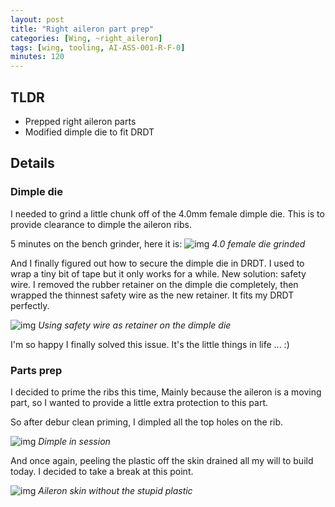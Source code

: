 ```yaml
---
layout: post
title: "Right aileron part prep"
categories: [Wing, ~right_aileron]
tags: [wing, tooling, AI-ASS-001-R-F-0]
minutes: 120
---
```


## TLDR

- Prepped right aileron parts
- Modified dimple die to fit DRDT

## Details

### Dimple die

I needed to grind a little chunk off of the 4.0mm female dimple die. This is to provide clearance to dimple the aileron ribs.

5 minutes on the bench grinder, here it is:
![img](https://lh3.googleusercontent.com/pw/AP1GczNMfsjLVHuJ6f7CYTHRK3kAMNMJL-rt9hUIR9qU6EvOS1go4VqtNlOLh1jPR6h1yllQ7FZ-BySI2VJOo3lvPX5EoUYdd5RDzNB99LdU_B4wcvKYfUt-NxQZFZdKPNbaUClnltnIevS3I7h4_Nw9rV0d-g=w1284-h1712-s-no-gm?authuser=0)
_4.0 female die grinded_

And I finally figured out how to secure the dimple die in DRDT. I used to wrap a tiny bit of tape but it only works for a while. New solution: safety wire. I removed the rubber retainer on the dimple die completely, then wrapped the thinnest safety wire as the new retainer. It fits my DRDT perfectly.

![img](https://lh3.googleusercontent.com/pw/AP1GczPAzzwOOUnKhZsz29-INUX09XlteMHEbzMgGWRDH6VbhHJb1SRULXsHkG3ariIwLSO5lOK-uVppGIvKHBRpjgqKW0e29TVjBJxLKYPOpll8PZEzd86FGK2ibnDzE1AeEklxDJbR4NUIMuAMQafcr4I0Fg=w2282-h1712-s-no-gm?authuser=0)
_Using safety wire as retainer on the dimple die_

I'm so happy I finally solved this issue. It's the little things in life ... :)

### Parts prep

I decided to prime the ribs this time, Mainly because the aileron is a moving part, so I wanted to provide a little extra protection to this part.

So after debur clean priming, I dimpled all the top holes on the rib.

![img](https://lh3.googleusercontent.com/pw/AP1GczMKD1rSX40k9IdKf2fBlYoGAJG1goSVuow0YJOKE6BkNtx_y5w1TTdCgRXTAQ3UN6k7V9CQC4xT2HYL1vy7ZWzF4mzm_vqdYKt3VodnDjknu4WX6mkBtOyRIC_3ZrUdBuBLfyrrKP5o3TgVPM-SrZYmEw=w1284-h1712-s-no-gm?authuser=0)
_Dimple in session_

And once again, peeling the plastic off the skin drained all my will to build today. I decided to take a break at this point.

![img](https://lh3.googleusercontent.com/pw/AP1GczMc4-YkG5nbBmJpknbuoBj5xoRqbmwTwIy4jL9qOLMRY8M7yhB-5w4TbOvjA_nlFkovfHyUyWdis9vUv4YZM2iTZRSivN70pnhjKuC4qbnoZ6rg57Vrl5MN3gj8feg3fUiyWXsa6_iQ8iuBzd2Fumqqug=w1284-h1712-s-no-gm?authuser=0)
_Aileron skin without the stupid plastic_
